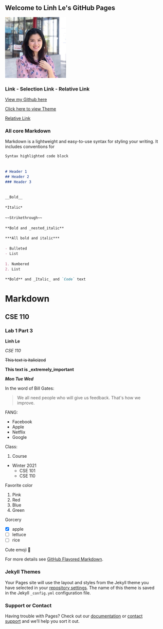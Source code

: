 ## Welcome to Linh Le's GitHub Pages

![Image](photo.jpeg)

### Link - Selection Link - Relative Link

[View my Github here](https://github.com/linhlekhanh11) 

[Click here to view Theme](#Jekyll-Themes)

[Relative Link](hello.txt)

### All core Markdown

Markdown is a lightweight and easy-to-use syntax for styling your writing. It includes conventions for

```markdown
Syntax highlighted code block


# Header 1 
## Header 2
### Header 3


__Bold__

*Italic*

~~Strikethrough~~

**Bold and _nested_italic**

***All bold and italic***

- Bulleted
- List

1. Numbered
2. List

**Bold** and _Italic_ and `Code` text

```

# Markdown 
## CSE 110
### Lab 1 Part 3


__Linh Le__

*CSE 110*

~~This text is italicized~~

**This text is _extremely_important** 

***Mon Tue Wed***

In the word of Bill Gates:
> We all need people who will give us feedback. That's how we improve.

FANG:
- Facebook
- Apple 
- Netflix
- Google

Class:
1. Course
  - Winter 2021
    - CSE 101
    - CSE 110

Favorite color
1. Pink
2. Red
3. Blue
4. Green

Gorcery 
- [x] apple
- [ ] lettuce
- [ ] rice

Cute emoji :drooling_face:




For more details see [GitHub Flavored Markdown](https://guides.github.com/features/mastering-markdown/).

### Jekyll Themes

Your Pages site will use the layout and styles from the Jekyll theme you have selected in your [repository settings](https://github.com/linhlekhanh11/part3lab1.github.io/settings). The name of this theme is saved in the Jekyll `_config.yml` configuration file.

### Support or Contact

Having trouble with Pages? Check out our [documentation](https://docs.github.com/categories/github-pages-basics/) or [contact support](https://github.com/contact) and we’ll help you sort it out.
